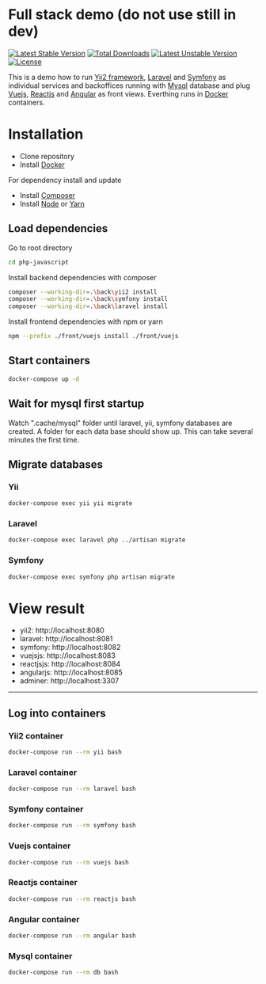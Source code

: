 # Full stack demo (do not use still in dev)
[![Latest Stable Version](https://poser.pugx.org/claudejanz/php-javascript/v/stable.svg)](https://packagist.org/packages/claudejanz/php-javascript) [![Total Downloads](https://poser.pugx.org/claudejanz/php-javascript/downloads.svg)](https://packagist.org/packages/claudejanz/php-javascript) [![Latest Unstable Version](https://poser.pugx.org/claudejanz/php-javascript/v/unstable.svg)](https://packagist.org/packages/claudejanz/php-javascript) [![License](https://poser.pugx.org/claudejanz/php-javascript/license.svg)](https://packagist.org/packages/claudejanz/php-javascript)

This is a demo how to run [Yii2 framework][yii-link], [Laravel][laravel-link] and [Symfony][symfony-link] as individual services and backoffices running with [Mysql][mysql-link] database and plug [Vuejs][vuejs-link], [Reactjs][reactjs-link] and [Angular][angular-link] as front views.
Everthing runs in [Docker][docker-link] containers.




# Installation
- Clone repository
- Install [Docker][docker-link]

For dependency install and update
- Install [Composer][composer-link]
- Install [Node][node-link] or [Yarn][yarn-link]

## Load dependencies

Go to root directory

```bash
cd php-javascript
```
Install backend dependencies with composer
```bash
composer --working-dir=.\back\yii2 install
composer --working-dir=.\back\symfony install
composer --working-dir=.\back\laravel install
```
Install frontend dependencies with npm or yarn
```bash
npm --prefix ./front/vuejs install ./front/vuejs
```

## Start containers
```bash
docker-compose up -d
```
## Wait for mysql first startup
Watch ".cache/mysql" folder until laravel, yii, symfony databases are created.
A folder for each data base should show up. This can take several minutes the first time.

## Migrate databases
### Yii
```bash
docker-compose exec yii yii migrate
```
### Laravel
```bash
docker-compose exec laravel php ../artisan migrate
```
### Symfony
```bash
docker-compose exec symfony php artisan migrate
```

# View result

- yii2: http://localhost:8080
- laravel: http://localhost:8081
- symfony: http://localhost:8082
- vuejsjs: http://localhost:8083
- reactjsjs: http://localhost:8084
- angularjs: http://localhost:8085
- adminer: http://localhost:3307

---
## Log into containers

### Yii2 container
```bash
docker-compose run --rm yii bash
```
### Laravel container
```bash
docker-compose run --rm laravel bash
```
### Symfony container
```bash
docker-compose run --rm symfony bash
```
### Vuejs container
```bash
docker-compose run --rm vuejs bash
```
### Reactjs container
```bash
docker-compose run --rm reactjs bash
```
### Angular container
```bash
docker-compose run --rm angular bash
```
### Mysql container
```bash
docker-compose run --rm db bash
```

[yii-link]: https://www.yiiframework.com/
[laravel-link]: https://laravel.com/
[symfony-link]: https://symfony.com/
[vuejs-link]: https://vuejs.org/
[reactjs-link]: https://reactjs.org/
[angular-link]: https://angular.io/
[docker-link]: https://www.docker.com/
[mysql-link]: https://www.mysql.com/
[composer-link]: https://getcomposer.org/download/
[node-link]: https://nodejs.org
[yarn-link]: https://yarnpkg.com